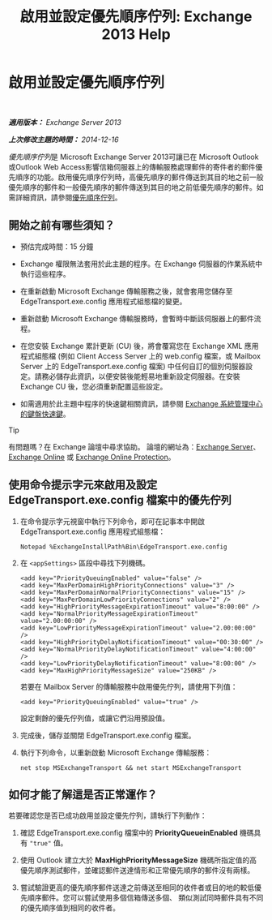 ﻿---
title: '啟用並設定優先順序佇列: Exchange 2013 Help'
TOCTitle: 啟用並設定優先順序佇列
ms:assetid: 1975d85d-2f1d-4852-8d19-e74ba4ba3853
ms:mtpsurl: https://technet.microsoft.com/zh-tw/library/JJ891104(v=EXCHG.150)
ms:contentKeyID: 51409160
ms.date: 05/21/2018
mtps_version: v=EXCHG.150
ms.translationtype: MT
---

# 啟用並設定優先順序佇列

 

_**適用版本：** Exchange Server 2013_

_**上次修改主題的時間：** 2014-12-16_

*優先順序佇列*是 Microsoft Exchange Server 2013可讓已在 Microsoft Outlook 或Outlook Web Access影響信箱伺服器上的傳輸服務處理郵件的寄件者的郵件優先順序的功能。啟用優先順序佇列時，高優先順序的郵件傳送到其目的地之前一般優先順序的郵件和一般優先順序的郵件傳送到其目的地之前低優先順序的郵件。如需詳細資訊，請參閱[優先順序佇列](priority-queuing-exchange-2013-help.md)。

## 開始之前有哪些須知？

  - 預估完成時間：15 分鐘

  - Exchange 權限無法套用於此主題的程序。在 Exchange 伺服器的作業系統中執行這些程序。

  - 在重新啟動 Microsoft Exchange 傳輸服務之後，就會套用您儲存至 EdgeTransport.exe.config 應用程式組態檔的變更。

  - 重新啟動 Microsoft Exchange 傳輸服務時，會暫時中斷該伺服器上的郵件流程。

  - 在您安裝 Exchange 累計更新 (CU) 後，將會覆寫您在 Exchange XML 應用程式組態檔 (例如 Client Access Server 上的 web.config 檔案，或 Mailbox Server 上的 EdgeTransport.exe.config 檔案) 中任何自訂的個別伺服器設定。請務必儲存此資訊，以便安裝後能輕易地重新設定伺服器。在安裝 Exchange CU 後，您必須重新配置這些設定。

  - 如需適用於此主題中程序的快速鍵相關資訊，請參閱 [Exchange 系統管理中心的鍵盤快速鍵](keyboard-shortcuts-in-the-exchange-admin-center-exchange-online-protection-help.md)。


> [!TIP]  
> 有問題嗎？在 Exchange 論壇中尋求協助。 論壇的網址為：<a href="https://go.microsoft.com/fwlink/p/?linkid=60612">Exchange Server</a>、 <a href="https://go.microsoft.com/fwlink/p/?linkid=267542">Exchange Online</a> 或 <a href="https://go.microsoft.com/fwlink/p/?linkid=285351">Exchange Online Protection</a>。




## 使用命令提示字元來啟用及設定 EdgeTransport.exe.config 檔案中的優先佇列

1.  在命令提示字元視窗中執行下列命令，即可在記事本中開啟 EdgeTransport.exe.config 應用程式組態檔：
    
        Notepad %ExchangeInstallPath%Bin\EdgeTransport.exe.config

2.  在 `<appSettings>` 區段中尋找下列機碼。
    
        <add key="PriorityQueuingEnabled" value="false" />
        <add key="MaxPerDomainHighPriorityConnections" value="3" />
        <add key="MaxPerDomainNormalPriorityConnections" value="15" />
        <add key="MaxPerDomainLowPriorityConnections" value="2" />
        <add key="HighPriorityMessageExpirationTimeout" value="8:00:00" />
        <add key="NormalPriorityMessageExpirationTimeout" value="2.00:00:00" />
        <add key="LowPriorityMessageExpirationTimeout" value="2.00:00:00" />
        <add key="HighPriorityDelayNotificationTimeout" value="00:30:00" />
        <add key="NormalPriorityDelayNotificationTimeout" value="4:00:00" />
        <add key="LowPriorityDelayNotificationTimeout" value="8:00:00" />
        <add key="MaxHighPriorityMessageSize" value="250KB" />
    
    若要在 Mailbox Server 的傳輸服務中啟用優先佇列，請使用下列值：
    
        <add key="PriorityQueuingEnabled" value="true" />
    
    設定剩餘的優先佇列值，或讓它們沿用預設值。

3.  完成後，儲存並關閉 EdgeTransport.exe.config 檔案。

4.  執行下列命令，以重新啟動 Microsoft Exchange 傳輸服務：
    
        net stop MSExchangeTransport && net start MSExchangeTransport

## 如何才能了解這是否正常運作？

若要確認您是否已成功啟用並設定優先佇列，請執行下列動作：

1.  確認 EdgeTransport.exe.config 檔案中的 **PriorityQueueinEnabled** 機碼具有 `"true"` 值。

2.  使用 Outlook 建立大於 **MaxHighPriorityMessageSize** 機碼所指定值的高優先順序測試郵件，並確認郵件送達情形和正常優先順序的郵件沒有兩樣。

3.  嘗試驗證更高的優先順序郵件送達之前傳送至相同的收件者或目的地的較低優先順序郵件。您可以嘗試使用多個信箱傳送多個、 類似測試同時郵件具有不同的優先順序值到相同的收件者。

